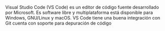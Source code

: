 Visual Studio Code (VS Code) es un editor de código fuente desarrollado por Microsoft. Es software libre y multiplataforma
está disponible para Windows, GNU/Linux y macOS. VS Code tiene una buena integración con Git
 cuenta con soporte para depuración de código
                                                                                 